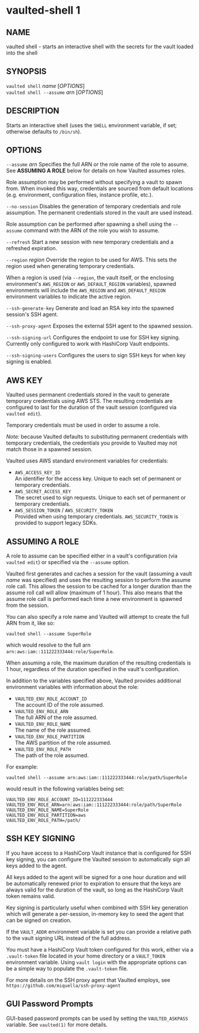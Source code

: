 vaulted-shell 1
===============

NAME
----

vaulted shell - starts an interactive shell with the secrets for the vault loaded into the shell

SYNOPSIS
--------

`vaulted shell` *name* [*OPTIONS*]  
`vaulted shell --assume` *arn* [*OPTIONS*]

DESCRIPTION
-----------

Starts an interactive shell (uses the `SHELL` environment variable, if set;
otherwise defaults to `/bin/sh`).

OPTIONS
-------

`--assume` *arn*
  Specifies the full ARN or the role name of the role to assume. See
  **ASSUMING A ROLE** below for details on how Vaulted assumes roles.

  Role assumption may be performed without specifying a vault to spawn from.
  When invoked this way, credentials are sourced from default locations (e.g.
  environment, configuration files, instance profile, etc.).

`--no-session`
  Disables the generation of temporary credentials and role assumption. The
  permanent credentials stored in the vault are used instead.

  Role assumption can be performed after spawning a shell using the `--assume`
  command with the ARN of the role you wish to assume.

`--refresh`
  Start a new session with new temporary credentials and a refreshed expiration.

`--region` *region*
  Override the region to be used for AWS. This sets the region used when
  generating temporary credentials.

  When a region is used (via `--region`, the vault itself, or the enclosing
  environment's `AWS_REGION` or `AWS_DEFAULT_REGION` variables), spawned
  environments will include the `AWS_REGION` and `AWS_DEFAULT_REGION`
  environment variables to indicate the active region.

`--ssh-generate-key`
  Generate and load an RSA key into the spawned session's SSH agent.

`--ssh-proxy-agent`
  Exposes the external SSH agent to the spawned session.

`--ssh-signing-url`
  Configures the endpoint to use for SSH key signing. Currently only configured
  to work with HashiCorp Vault endpoints.

`--ssh-signing-users`
  Configures the users to sign SSH keys for when key signing is enabled.

AWS KEY
-------

[comment]: # (WHEN MODIFYING THESE DOCS, ALSO UPDATE: vaulted-env.1.md and
vaulted-exec.1.md)

Vaulted uses permanent credentials stored in the vault to generate temporary
credentials using AWS STS. The resulting credentials are configured to last for
the duration of the vault session (configured via `vaulted edit`).

Temporary credentials must be used in order to assume a role.

*Note:* because Vaulted defaults to substituting permanent credentials with
temporary credentials, the credentials you provide to Vaulted may not match
those in a spawned session.

Vaulted uses AWS standard environment variables for credentials:

 * `AWS_ACCESS_KEY_ID`  
   An identifier for the access key. Unique to each set of permanent or
   temporary credentials.
 * `AWS_SECRET_ACCESS_KEY`  
   The secret used to sign requests. Unique to each set of permanent or
   temporary credentials.
 * `AWS_SESSION_TOKEN` / `AWS_SECURITY_TOKEN`  
   Provided when using temporary credentials. `AWS_SECURITY_TOKEN` is provided
   to support legacy SDKs.

ASSUMING A ROLE
---------------

[comment]: # (WHEN MODIFYING THESE DOCS, ALSO UPDATE: vaulted-env.1.md and
vaulted-exec.1.md)

A role to assume can be specified either in a vault's configuration (via
`vaulted edit`) or specified via the `--assume` option.

Vaulted first generates and caches a session for the vault (assuming a vault
*name* was specified) and uses the resulting session to perform the assume role
call. This allows the session to be cached for a longer duration than the assume
roll call will allow (maximum of 1 hour). This also means that the assume role
call is performed each time a new environment is spawned from the session.

You can also specify a role name and Vaulted will attempt
to create the full ARN from it, like so:

```
vaulted shell --assume SuperRole
```

which would resolve to the full arn `arn:aws:iam::111222333444:role/SuperRole`.

When assuming a role, the maximum duration of the resulting credentials is 1
hour, regardless of the duration specified in the vault's configuration.

In addition to the variables specified above, Vaulted provides additional
environment variables with information about the role:

 * `VAULTED_ENV_ROLE_ACCOUNT_ID`  
   The account ID of the role assumed.
 * `VAULTED_ENV_ROLE_ARN`  
   The full ARN of the role assumed.
 * `VAULTED_ENV_ROLE_NAME`  
   The name of the role assumed.
 * `VAULTED_ENV_ROLE_PARTITION`  
   The AWS partition of the role assumed.
 * `VAULTED_ENV_ROLE_PATH`  
   The path of the role assumed.

For example:

```
vaulted shell --assume arn:aws:iam::111222333444:role/path/SuperRole
```

would result in the following variables being set:

```
VAULTED_ENV_ROLE_ACCOUNT_ID=111222333444
VAULTED_ENV_ROLE_ARN=arn:aws:iam::111222333444:role/path/SuperRole
VAULTED_ENV_ROLE_NAME=SuperRole
VAULTED_ENV_ROLE_PARTITION=aws
VAULTED_ENV_ROLE_PATH=/path/
```

SSH KEY SIGNING
---------------

If you have access to a HashiCorp Vault instance that is configured for SSH key
signing, you can configure the Vaulted session to automatically sign all keys
added to the agent.

All keys added to the agent will be signed for a one hour duration and will be
automatically renewed prior to expiration to ensure that the keys are always
valid for the duration of the vault, so long as the HashiCorp Vault token
remains valid.

Key signing is particularly useful when combined with SSH key generation which
will generate a per-session, in-memory key to seed the agent that can be signed
on creation.

If the `VAULT_ADDR` environment variable is set you can provide a relative path
to the vault signing URL instead of the full address.

You must have a HashiCorp Vault token configured for this work, either via a
`.vault-token` file located in your home directory or a `VAULT_TOKEN`
environment variable. Using `vault login` with the appropriate options can be a
simple way to populate the `.vault-token` file.

For more details on the SSH proxy agent that Vaulted employs, see
`https://github.com/miquella/ssh-proxy-agent`

GUI Password Prompts
--------------------

GUI-based password prompts can be used by setting the `VAULTED_ASKPASS`
variable. See `vaulted(1)` for more details.
